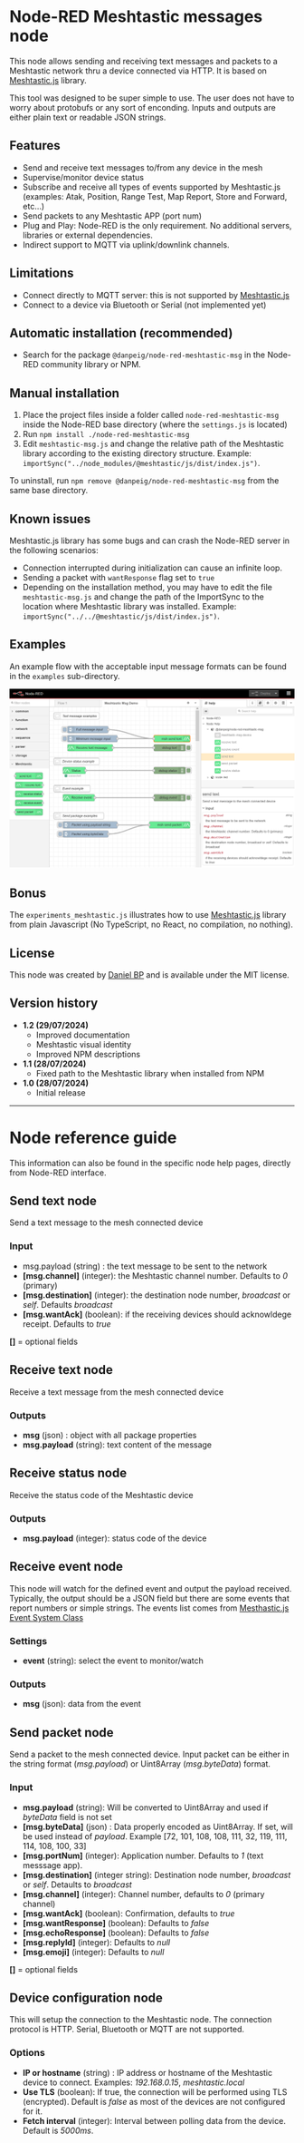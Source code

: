 # Node-RED Meshtastic messages node

This node allows sending and receiving text messages and packets to a Meshtastic network thru a device connected via HTTP. It is based on [Meshtastic.js](https://js.meshtastic.org/) library.

This tool was designed to be super simple  to use. The user does not have to worry about protobufs or any sort of enconding. Inputs and outputs are either plain text or readable JSON strings.

## Features
- Send and receive text messages to/from any device in the mesh
- Supervise/monitor device status
- Subscribe and receive all types of events supported by Meshtastic.js (examples: Atak, Position, Range Test, Map Report, Store and Forward, etc...)
- Send packets to any Meshtastic APP (port num)
- Plug and Play: Node-RED is the only requirement. No additional servers, libraries or external dependencies.
- Indirect support to MQTT via uplink/downlink channels.

## Limitations
- Connect directly to MQTT server: this is not supported by [Meshtastic.js](https://js.meshtastic.org/)
- Connect to a device via Bluetooth or Serial (not implemented yet)

## Automatic installation (recommended)
- Search for the package `@danpeig/node-red-meshtastic-msg` in the Node-RED community library or NPM.

## Manual installation
1. Place the project files inside a folder called `node-red-meshtastic-msg` inside the Node-RED base directory (where the `settings.js` is located)
2. Run `npm install ./node-red-meshtastic-msg`
3. Edit `meshtastic-msg.js` and change the relative path of the Meshtastic library according to the existing directory structure. Example: `importSync("../node_modules/@meshtastic/js/dist/index.js")`.

To uninstall, run `npm remove @danpeig/node-red-meshtastic-msg` from the same base directory.

## Known issues
Meshtastic.js library has some bugs and can crash the Node-RED server in the following scenarios:
- Connection interrupted during initialization can cause an infinite loop.
- Sending a packet with `wantResponse` flag set to `true`
- Depending on the installation method, you may have to edit the file `meshtastic-msg.js` and change the path of the ImportSync to the location where Meshtastic library was installed. Example: `importSync("../../@meshtastic/js/dist/index.js")`.

## Examples
An example flow with the acceptable input message formats can be found in the `examples` sub-directory.

![Example flow](resources/flow_example.png "Example flow")

## Bonus
The `experiments_meshtastic.js` illustrates how to use [Meshtastic.js](https://js.meshtastic.org/) library from plain Javascript (No TypeScript, no React, no compilation, no nothing).

## License
This node was created by [Daniel BP](http://www.danbp.org) and is available under the MIT license.

## Version history
- **1.2 (29/07/2024)**
    - Improved documentation
    - Meshtastic visual identity
    - Improved NPM descriptions 
- **1.1 (28/07/2024)**
    - Fixed path to the Meshtastic library when installed from NPM
- **1.0 (28/07/2024)**
    - Initial release     

----
# Node reference guide

This information can also be found in the specific node help pages, directly from Node-RED interface.

## Send text node
Send a text message to the mesh connected device

### Input
- msg.payload (string) :  the text message to be sent to the network
- **\[msg.channel\]** (integer):  the Meshtastic channel number. Defaults to *0* (primary)
- **\[msg.destination\]** (integer):  the destination node number, *broadcast* or *self*. Defaults *broadcast*
- **\[msg.wantAck\]** (boolean):  if the receiving devices should acknowldege receipt. Defaults to *true*

**[]** = optional fields

## Receive text node
Receive a text message from the mesh connected device

### Outputs
- **msg** (json) : object with all package properties
- **msg.payload** (string): text content of the message 

## Receive status node
Receive the status code of the Meshtastic device
    
### Outputs
    
- **msg.payload** (integer): status code of the device

## Receive event node
This node will watch for the defined event and output the payload received.
Typically, the output should be a JSON field but there are some events that report numbers or simple strings.
The events list comes from [Mesthastic.js Event System Class](https://js.meshtastic.org/classes/Utils.EventSystem.html)

### Settings
- **event** (string): select the event to monitor/watch

### Outputs
- **msg** (json): data from the event

## Send packet node
Send a packet to the mesh connected device.
Input packet can be either in the string format (*msg.payload*) or Uint8Array (*msg.byteData*) format.

### Input

- **msg.payload** (string): Will be converted to Uint8Array and used if *byteData* field is not set
- **\[msg.byteData\]** (json) : Data properly encoded as Uint8Array. If set, will be used instead of *payload*. Example [72, 101, 108, 108, 111, 32, 119, 111, 114, 108, 100, 33]
- **\[msg.portNum\]** (integer): Application number. Defaults to *1* (text messsage app).
- **\[msg.destination\]** (integer string): Destination node number, *broadcast* or *self*. Detaults to *broadcast*
- **\[msg.channel\]** (integer): Channel number, defaults to *0* (primary channel)
- **\[msg.wantAck\]** (boolean):  Confirmation, defaults to *true*
- **\[msg.wantResponse\]** (boolean): Defaults to *false*
- **\[msg.echoResponse\]** (boolean): Defaults to *false*
- **\[msg.replyId\]** (integer): Defaults to *null*
- **\[msg.emoji\]** (integer): Defaults to *null*

**[]** = optional fields

## Device configuration node
This will setup the connection to the Meshtastic node.
The connection protocol is HTTP. Serial, Bluetooth or MQTT are not supported.

### Options
* **IP or hostname** (string) : IP address or hostname of the Meshtastic device to connect. Examples: *192.168.0.15*, *meshtastic.local*
* **Use TLS** (boolean): If true, the connection will be performed using TLS (encrypted). Default is *false* as most of the devices are not configured for it.
* **Fetch interval** (integer): Interval between polling data from the device. Default is *5000ms*.
